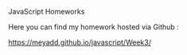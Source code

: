 JavaScript Homeworks

Here you can find my homework hosted via Github :

https://meyadd.github.io/javascript/Week3/
